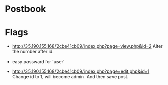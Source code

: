 # Postbook
# Flags
- http://35.190.155.168/2cbe41cb09/index.php?page=view.php&id=2
Alter the number after id.

- easy passward for 'user'

- http://35.190.155.168/2cbe41cb09/index.php?page=edit.php&id=1
Change id to 1, will become admin.
And then save post.

